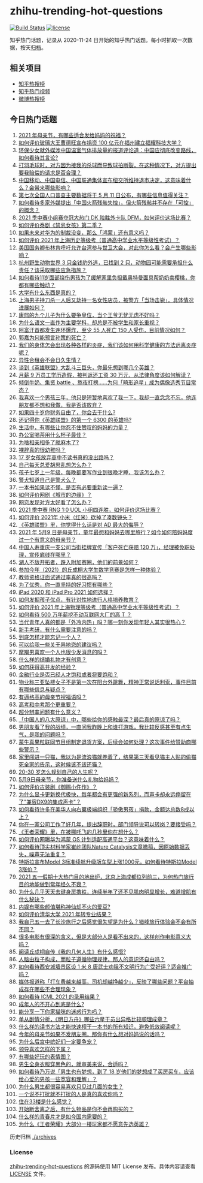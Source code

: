 # zhihu-trending-hot-questions

[![Build Status](https://github.com/justjavac/zhihu-trending-hot-questions/workflows/ci/badge.svg?branch=master)](https://github.com/justjavac/zhihu-trending-hot-questions/actions)
[![license](https://img.shields.io/github/license/justjavac/zhihu-trending-hot-questions)](https://github.com/justjavac/zhihu-trending-hot-questions/blob/master/LICENSE)

知乎热门话题，记录从 2020-11-24 日开始的知乎热门话题。每小时抓取一次数据，按天[归档](./archives)。

## 相关项目

- [知乎热搜榜](https://github.com/justjavac/zhihu-trending-top-search)
- [知乎热门视频](https://github.com/justjavac/zhihu-trending-hot-video)
- [微博热搜榜](https://github.com/justjavac/weibo-trending-hot-search)

## 今日热门话题

<!-- BEGIN -->
<!-- 最后更新时间 Sun May 09 2021 13:05:46 GMT+0800 (China Standard Time) -->

1. [2021 年母亲节，有哪些适合发给妈妈的祝福？](https://www.zhihu.com/question/458284693)
2. [如何评价玻璃大王曹德旺宣布捐资 100
   亿元在福州建立福耀科技大学？](https://www.zhihu.com/question/457562649)
3. [环保少女就外媒涉中国温室气体排放量的报道评论道：中国应彻底改变路线，如何看待其言论?](https://www.zhihu.com/question/458454363)
4. [打羽毛球时，对方因为接我的杀球而导致球拍断裂，在这种情况下，对方提出要我赔偿的请求是否合理？](https://www.zhihu.com/question/458085942)
5. [中国移动、中国电信、中国联通集体宣布纽交所维持退市决定，这意味着什么？会带来哪些影响？](https://www.zhihu.com/question/458322456)
6. [第七次全国人口普查主要数据将于 5 月 11
   日公布，有哪些信息值得关注？](https://www.zhihu.com/question/458484293)
7. [如何看待多家外媒提出「中国火箭残骸失控」，但火箭残骸并不存在「可控」的概念？](https://www.zhihu.com/question/458384867)
8. [2021 季中赛小组赛夺冠大热门 DK 险胜外卡队
   DFM，如何评价这场比赛？](https://www.zhihu.com/question/458430509)
9. [如何评价泰剧《禁忌女孩》第二季？](https://www.zhihu.com/question/458258491)
10. [如果未来对华为的制裁没变，那么「鸿蒙」还有意义吗？](https://www.zhihu.com/question/458261749)
11. [如何评价 2021
    年上海历史等级考（普通高中学业水平等级性考试）？](https://www.zhihu.com/question/457916978)
12. [美国国务卿布林肯呼吁允许台湾参与世卫大会，对此你怎么看？会产生哪些影响？](https://www.zhihu.com/question/458323936)
13. [杭州野生动物世界 3 只金钱豹外逃，已找到 2
    只，动物园可能需要承担什么责任？该采取哪些应急措施？](https://www.zhihu.com/question/458351546)
14. [如何看待11岁面部烧伤男孩为了缓解家里负担戴奥特曼面具帮奶奶卖樱桃，你都有哪些触动？](https://www.zhihu.com/question/458441722)
15. [大学有什么东西是真的？](https://www.zhihu.com/question/430807321)
16. [上海男子持刀杀一人后又劫持一名女性店员，被警方「当场击毙」，具体情况进展如何？](https://www.zhihu.com/question/458381524)
17. [康熙的九个儿子为什么要争皇位，当个王爷无忧无虑不好吗？](https://www.zhihu.com/question/359062106)
18. [为什么语文一直作为主要学科，却总是不被学生和家长重视？](https://www.zhihu.com/question/269469146)
19. [阿富汗首都发生连环爆炸，至少 55 人死亡 150
    人受伤，目前情况如何？](https://www.zhihu.com/question/458480026)
20. [郭嘉为何能预言孙策的死亡？](https://www.zhihu.com/question/23022586)
21. [我们的身体怎会出现各种各样的炎症，我们该如何用科学健康的方法远离炎症呢？](https://www.zhihu.com/question/457066503)
22. [异性合租会不会日久生情？](https://www.zhihu.com/question/295424569)
23. [谈到《英雄联盟》大乱斗三巨头，你最先想到哪几个英雄？](https://www.zhihu.com/question/457624791)
24. [月薪 9 万员工学历造假，被判返还工资 30
    万元，从法律角度该如何解读？](https://www.zhihu.com/question/458409677)
25. [倾倒牛奶、集资 battle
    、熬夜打榜……为何「畸形追星」成为偶像选秀节目常态？](https://www.zhihu.com/question/458482372)
26. [我喜欢一个男孩三年，他只是短暂地喜欢了我一下，我却一直念念不忘，他连朋友都不想和我做，我是否该放弃？](https://www.zhihu.com/question/457848299)
27. [如果四十岁你财务自由了，你会去干什么?](https://www.zhihu.com/question/323042685)
28. [还记得你《英雄联盟》的第一个 6300 的英雄吗?](https://www.zhihu.com/question/456821024)
29. [生活中，有哪些让你忍不住赞叹的妈妈的力量？](https://www.zhihu.com/question/458323560)
30. [办公室喝茶用什么杯子最佳？](https://www.zhihu.com/question/21898087)
31. [为啥相亲相多了就麻木了?](https://www.zhihu.com/question/457773878)
32. [裸辞真的很幼稚吗？](https://www.zhihu.com/question/449669673)
33. [17 岁女孩放弃高中不读书真的没出路吗？](https://www.zhihu.com/question/456404042)
34. [自己每天总爱胡思乱想怎么办？](https://www.zhihu.com/question/364386829)
35. [孩子七岁上一年级，每晚都要写作业到很晚才睡，我该怎么办？](https://www.zhihu.com/question/453264257)
36. [警犬知道自己是警犬么？](https://www.zhihu.com/question/286005319)
37. [一本书如果读不懂，是否有必要重新读一遍？](https://www.zhihu.com/question/453840721)
38. [如何评价网剧《城市的边缘》？](https://www.zhihu.com/question/456716874)
39. [网恋发现对方太好看了怎么办？](https://www.zhihu.com/question/441357680)
40. [2021 季中赛 RNG 1:0 UOL
    小组四连胜，如何评价这场比赛？](https://www.zhihu.com/question/458401089)
41. [如何评价 2021年 小米（红米）砍掉了凑数镜头？](https://www.zhihu.com/question/458171647)
42. [《英雄联盟》里，你觉得什么话是对 AD 最大的侮辱？](https://www.zhihu.com/question/457722320)
43. [2021 年 5月9
    日是母亲节，童年最想和妈妈去哪里旅行？如今如何陪妈妈度过一个有意义的母亲节？](https://www.zhihu.com/question/458323851)
44. [中国人寿重庆一支公司当街挂牌宣传「客户死亡获赔 120
    万」，经理被免职处理，宣传底线在哪里？](https://www.zhihu.com/question/458335443)
45. [湖人不敌开拓者，跌入附加赛圈，他们的前景如何？](https://www.zhihu.com/question/458342651)
46. [参加今年（2021）的丘成桐大学生数学竞赛是怎样一种体验？](https://www.zhihu.com/question/458309120)
47. [教师资格证面试通过率真的很高吗？](https://www.zhihu.com/question/435289719)
48. [为了优秀，你一直坚持的好习惯有哪些？](https://www.zhihu.com/question/452488029)
49. [iPad 2020 和 iPad Pro 2021 如何选择？](https://www.zhihu.com/question/458086760)
50. [如何发掘孩子优点，有针对性地进行人格培养教育？](https://www.zhihu.com/question/457172825)
51. [如何评价 2021
    年上海物理等级考（普通高中学业水平等级性考试）？](https://www.zhihu.com/question/457401362)
52. [如何看待 500 万年薪挖不动互联网大厂的高 T ？](https://www.zhihu.com/question/458412368)
53. [当代青年人真的都是「外冷内热」吗？哪一刻你发现年轻人其实很热心？](https://www.zhihu.com/question/457137869)
54. [新手考研，有什么需要注意的吗？](https://www.zhihu.com/question/456566597)
55. [到底怎样才能忘记一个人？](https://www.zhihu.com/question/457192146)
56. [可以给我一些关于异地恋的建议吗？](https://www.zhihu.com/question/455657139)
57. [摩羯男喜欢一个人也很少发消息的吗？](https://www.zhihu.com/question/455456088)
58. [什么样的结婚礼物才有创意？](https://www.zhihu.com/question/21278676)
59. [如何获得高并发的经验？](https://www.zhihu.com/question/40609661)
60. [金融行业是否已经人才饱和或者将要饱和？](https://www.zhihu.com/question/267950320)
61. [物业称三亚坠楼女子不是第一次在阳台外跳舞，精神正常说话利索，事件目前有哪些信息与疑点？](https://www.zhihu.com/question/458317199)
62. [有逼格高的母亲节祝福语吗？](https://www.zhihu.com/question/276955978)
63. [高考和中考那个更重要？](https://www.zhihu.com/question/450457099)
64. [超分辨率问题有什么意义？](https://www.zhihu.com/question/458035789)
65. [「中国人的八大原谅」中，哪些给你的感触最深？最后真的原谅了吗？](https://www.zhihu.com/question/458322564)
66. [男朋友看了我的战绩，一直问我昨晚上和谁打游戏，我比较反感甚至有点生气，是我的问题吗？](https://www.zhihu.com/question/457084853)
67. [蒙牛真果粒联同节目组制定退货方案，后续会如何处理？这次事件给赞助商哪些警示？](https://www.zhihu.com/question/458355922)
68. [家里闯进一只猫，我以为是流浪猫就养着了，结果第三天看见猫主人贴的偷猫死全家的告示，这时候该不该还猫？](https://www.zhihu.com/question/458067326)
69. [20-30 岁怎么规划自己的人生呢？](https://www.zhihu.com/question/303781246)
70. [5月9日母亲节，你准备送什么礼物给妈妈？](https://www.zhihu.com/question/458238204)
71. [如何评价古装剧《御赐小仵作》？](https://www.zhihu.com/question/457117887)
72. [为什么显卡更新换代极快，每年都会有更强的新系列，而声卡却永远停留在了"兼容DX9的集成声卡"？](https://www.zhihu.com/question/458007412)
73. [如何看待许多在美华人向右翼极端组织「骄傲男孩」捐款，金额达总数8成以上？](https://www.zhihu.com/question/458277293)
74. [你在一家公司工作了好几年，提出辞职时，部门领导说可以转岗？要接受吗？](https://www.zhihu.com/question/454570545)
75. [《王者荣耀》里，在被哪吒飞的几秒里你在想什么？](https://www.zhihu.com/question/457960562)
76. [如何评价网曝华为鸿蒙 OS 计划适配高通平台？这意味着什么？](https://www.zhihu.com/question/458227978)
77. [如何看待顶尖材料学家崔屹团队Nature
    Catalysis文章撤稿，因原始数据丢失，噪声无法重复？](https://www.zhihu.com/question/458152727)
78. [特斯拉宣布Model 3标准续航升级版车型上涨1000元，如何看待特斯拉Model
    3涨价？](https://www.zhihu.com/question/458323631)
79. [2021
    五一假期十大热门目的地出炉，北京上海成都位列前三，为何热门旅行目的地能做到常年经久不衰？](https://www.zhihu.com/question/458249774)
80. [为什么几乎天天去键身房撸铁，连续半年了还不见肌肉明显增长，难道增肌有什么秘诀？](https://www.zhihu.com/question/344778141)
81. [内娱有哪些颜值堪称神仙却不火的爱豆?](https://www.zhihu.com/question/439659001)
82. [如何评价清华大学 2021 年转专业结果？](https://www.zhihu.com/question/455564234)
83. [我自己五一去了长沙旅行之后感觉很失望是为什么？错峰旅行体验会不会有所不同？](https://www.zhihu.com/question/458141426)
84. [很多电影有很深的含义，但是大部分人是看不出来的，这样创作电影意义大吗？](https://www.zhihu.com/question/438741204)
85. [阅读丘成桐自传《我的几何人生》有什么感悟?](https://www.zhihu.com/question/452153948)
86. [人脑由粒子构成，而粒子遵循物理规律，那人的意识还自由吗？](https://www.zhihu.com/question/450868629)
87. [如何看待西安城墙景区设 1 米 8
    唐武士劝阻不文明行为广受好评？适合推广吗？](https://www.zhihu.com/question/458013084)
88. [媒体报道称「打车费越来越高，司机却越挣越少」，反映了哪些问题？平台抽成存在哪些不合理现象？](https://www.zhihu.com/question/458224652)
89. [如何看待 ICML 2021 的录用结果？](https://www.zhihu.com/question/458018028)
90. [成年人的不开心到底是什么?](https://www.zhihu.com/question/457811806)
91. [能分享一下你家猫咪的迷惑行为吗？](https://www.zhihu.com/question/457690584)
92. [单从剧情分析，《明日方舟》哪些六星干员出异格比较顺理成章？](https://www.zhihu.com/question/458079671)
93. [什么样的读书方法才能快速榨干一本书的所有知识，避免低效阅读呢？](https://www.zhihu.com/question/377547324)
94. [今年的母亲节如果不发朋友圈，那你有什么想对妈妈说的话吗？](https://www.zhihu.com/question/458321063)
95. [为什么后宫中嫔妃们一定要争宠？](https://www.zhihu.com/question/293865460)
96. [领导喜欢怎样的下属？](https://www.zhihu.com/question/288797213)
97. [有哪些好玩的表情图？](https://www.zhihu.com/question/31090236)
98. [男生全身衣服穿黑色的，就审美来说，合适吗？](https://www.zhihu.com/question/26534749)
99. [如何看待乃万说「男生也有梦想，到了 18
    岁他们的梦想成了买房买车，应该给心爱的男孩一些宽容和理解」？](https://www.zhihu.com/question/458072558)
100. [为什么男生都很容易喜欢只见过几面的女生？](https://www.zhihu.com/question/300699970)
101. [一个说不打扰就不打扰的人是真的喜欢你吗？](https://www.zhihu.com/question/455719746)
102. [住在33楼是什么感觉？](https://www.zhihu.com/question/452537568)
103. [开始断舍离之后，有什么物品是你不会再购买的？](https://www.zhihu.com/question/457895008)
104. [什么样的青春片才是如今国内需要的？](https://www.zhihu.com/question/30589916)
105. [为什么《王者荣耀》大部分一楼玩家都不愿意先选英雄？](https://www.zhihu.com/question/457720588)

<!-- END -->

历史归档 [./archives](./archives)

### License

[zhihu-trending-hot-questions](https://github.com/justjavac/zhihu-trending-hot-questions)
的源码使用 MIT License 发布。具体内容请查看 [LICENSE](./LICENSE) 文件。
